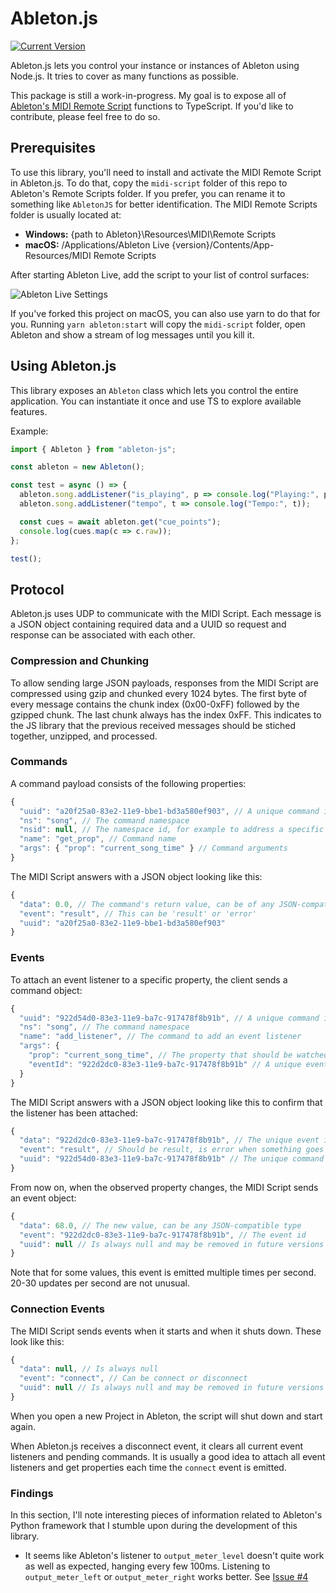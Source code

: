 # Ableton.js

[![Current Version](https://img.shields.io/npm/v/ableton-js.svg)](https://www.npmjs.com/package/ableton-js/)

Ableton.js lets you control your instance or instances of Ableton using Node.js.
It tries to cover as many functions as possible.

This package is still a work-in-progress. My goal is to expose all of
[Ableton's MIDI Remote Script](https://julienbayle.studio/PythonLiveAPI_documentation/Live10.0.2.xml)
functions to TypeScript. If you'd like to contribute, please feel free to do so.

## Prerequisites

To use this library, you'll need to install and activate the MIDI Remote Script
in Ableton.js. To do that, copy the `midi-script` folder of this repo to
Ableton's Remote Scripts folder. If you prefer, you can rename it to something
like `AbletonJS` for better identification. The MIDI Remote Scripts folder is
usually located at:

- **Windows:** {path to Ableton}\Resources\MIDI\Remote Scripts
- **macOS:** /Applications/Ableton Live {version}/Contents/App-Resources/MIDI
  Remote Scripts

After starting Ableton Live, add the script to your list of control surfaces:

![Ableton Live Settings](https://i.imgur.com/a34zJca.png)

If you've forked this project on macOS, you can also use yarn to do that for
you. Running `yarn ableton:start` will copy the `midi-script` folder, open
Ableton and show a stream of log messages until you kill it.

## Using Ableton.js

This library exposes an `Ableton` class which lets you control the entire
application. You can instantiate it once and use TS to explore available
features.

Example:

```typescript
import { Ableton } from "ableton-js";

const ableton = new Ableton();

const test = async () => {
  ableton.song.addListener("is_playing", p => console.log("Playing:", p));
  ableton.song.addListener("tempo", t => console.log("Tempo:", t));

  const cues = await ableton.get("cue_points");
  console.log(cues.map(c => c.raw));
};

test();
```

## Protocol

Ableton.js uses UDP to communicate with the MIDI Script. Each message is a JSON
object containing required data and a UUID so request and response can be
associated with each other.

### Compression and Chunking

To allow sending large JSON payloads, responses from the MIDI Script are
compressed using gzip and chunked every 1024 bytes. The first byte of every
message contains the chunk index (0x00-0xFF) followed by the gzipped chunk. The
last chunk always has the index 0xFF. This indicates to the JS library that the
previous received messages should be stiched together, unzipped, and processed.

### Commands

A command payload consists of the following properties:

```js
{
  "uuid": "a20f25a0-83e2-11e9-bbe1-bd3a580ef903", // A unique command id
  "ns": "song", // The command namespace
  "nsid": null, // The namespace id, for example to address a specific track or device
  "name": "get_prop", // Command name
  "args": { "prop": "current_song_time" } // Command arguments
}
```

The MIDI Script answers with a JSON object looking like this:

```js
{
  "data": 0.0, // The command's return value, can be of any JSON-compatible type
  "event": "result", // This can be 'result' or 'error'
  "uuid": "a20f25a0-83e2-11e9-bbe1-bd3a580ef903"
}
```

### Events

To attach an event listener to a specific property, the client sends a command
object:

```js
{
  "uuid": "922d54d0-83e3-11e9-ba7c-917478f8b91b", // A unique command id
  "ns": "song", // The command namespace
  "name": "add_listener", // The command to add an event listener
  "args": {
    "prop": "current_song_time", // The property that should be watched
    "eventId": "922d2dc0-83e3-11e9-ba7c-917478f8b91b" // A unique event id
  }
}
```

The MIDI Script answers with a JSON object looking like this to confirm that the
listener has been attached:

```js
{
  "data": "922d2dc0-83e3-11e9-ba7c-917478f8b91b", // The unique event id
  "event": "result", // Should be result, is error when something goes wrong
  "uuid": "922d54d0-83e3-11e9-ba7c-917478f8b91b" // The unique command id
}
```

From now on, when the observed property changes, the MIDI Script sends an event
object:

```js
{
  "data": 68.0, // The new value, can be any JSON-compatible type
  "event": "922d2dc0-83e3-11e9-ba7c-917478f8b91b", // The event id
  "uuid": null // Is always null and may be removed in future versions
}
```

Note that for some values, this event is emitted multiple times per second.
20-30 updates per second are not unusual.

### Connection Events

The MIDI Script sends events when it starts and when it shuts down. These look
like this:

```js
{
  "data": null, // Is always null
  "event": "connect", // Can be connect or disconnect
  "uuid": null // Is always null and may be removed in future versions
}
```

When you open a new Project in Ableton, the script will shut down and start
again.

When Ableton.js receives a disconnect event, it clears all current event
listeners and pending commands. It is usually a good idea to attach all event
listeners and get properties each time the `connect` event is emitted.

### Findings

In this section, I'll note interesting pieces of information related to
Ableton's Python framework that I stumble upon during the development of this
library.

- It seems like Ableton's listener to `output_meter_level` doesn't quite work as
  well as expected, hanging every few 100ms. Listening to `output_meter_left` or
  `output_meter_right` works better. See
  [Issue #4](https://github.com/leolabs/ableton-js/issues/4)
